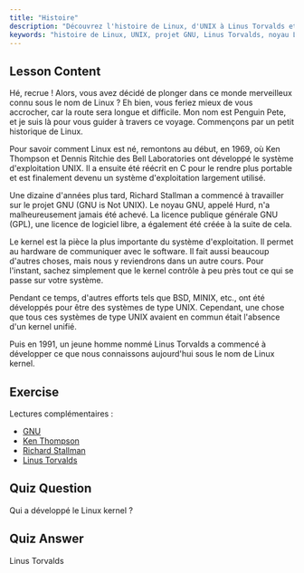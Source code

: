 ```yaml
---
title: "Histoire"
description: "Découvrez l'histoire de Linux, d'UNIX à Linus Torvalds et au projet GNU. Comprenez ses origines et son évolution pour les débutants."
keywords: "histoire de Linux, UNIX, projet GNU, Linus Torvalds, noyau Linux, Linux pour débutants, tutoriel Linux, guide Linux"
---
```


## Lesson Content

Hé, recrue ! Alors, vous avez décidé de plonger dans ce monde merveilleux connu sous le nom de Linux ? Eh bien, vous feriez mieux de vous accrocher, car la route sera longue et difficile. Mon nom est Penguin Pete, et je suis là pour vous guider à travers ce voyage. Commençons par un petit historique de Linux.

Pour savoir comment Linux est né, remontons au début, en 1969, où Ken Thompson et Dennis Ritchie des Bell Laboratories ont développé le système d'exploitation UNIX. Il a ensuite été réécrit en C pour le rendre plus portable et est finalement devenu un système d'exploitation largement utilisé.

Une dizaine d'années plus tard, Richard Stallman a commencé à travailler sur le projet GNU (GNU is Not UNIX). Le noyau GNU, appelé Hurd, n'a malheureusement jamais été achevé. La licence publique générale GNU (GPL), une licence de logiciel libre, a également été créée à la suite de cela.

Le kernel est la pièce la plus importante du système d'exploitation. Il permet au hardware de communiquer avec le software. Il fait aussi beaucoup d'autres choses, mais nous y reviendrons dans un autre cours. Pour l'instant, sachez simplement que le kernel contrôle à peu près tout ce qui se passe sur votre système.

Pendant ce temps, d'autres efforts tels que BSD, MINIX, etc., ont été développés pour être des systèmes de type UNIX. Cependant, une chose que tous ces systèmes de type UNIX avaient en commun était l'absence d'un kernel unifié.

Puis en 1991, un jeune homme nommé Linus Torvalds a commencé à développer ce que nous connaissons aujourd'hui sous le nom de Linux kernel.

## Exercise

Lectures complémentaires :

- [GNU](https://www.gnu.org/home.en.html)
- [Ken Thompson](https://en.wikipedia.org/wiki/Ken_Thompson)
- [Richard Stallman](https://stallman.org/)
- [Linus Torvalds](https://en.wikipedia.org/wiki/Linus_Torvalds)

## Quiz Question

Qui a développé le Linux kernel ?

## Quiz Answer

Linus Torvalds

